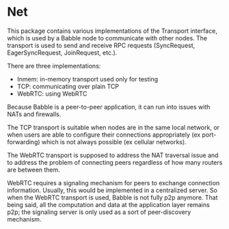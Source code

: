 # Net

This package contains various implementations of the Transport interface, which 
is used by a Babble node to communicate with other nodes. The transport is used
to send and receive RPC requests (SyncRequest, EagerSyncRequest, JoinRequest,
etc.).

There are three implementations:

- Inmem: in-memory transport used only for testing
- TCP: communicating over plain TCP
- WebRTC: using WebRTC

Because Babble is a peer-to-peer application, it can run into issues with NATs
and firewalls. 

The TCP transport is suitable when nodes are in the same local network, or when
users are able to configure their connections appropriately (ex port-forwarding)
which is not always possible (ex cellular networks).

The WebRTC transport is supposed to address the NAT traversal issue and to 
address the problem of connecting peers regardless of how many routers are 
between them. 

WebRTC requires a signaling mechanism for peers to exchange connection 
information. Usually, this would be implemented in a centralized server. So when
the WebRTC transport is used, Babble is not fully p2p anymore. That being said,
all the  computation and data at the application layer remains p2p; the 
signaling server is only used as a sort of peer-discovery mechanism.